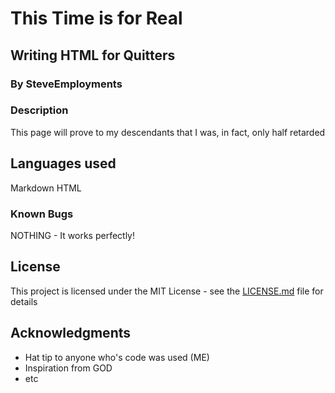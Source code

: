 # This Time is for Real

## Writing HTML for Quitters

### By SteveEmployments

### Description

This page will prove to my descendants that I was, in fact, only half retarded

## Languages used

Markdown
HTML

### Known Bugs

NOTHING - It works perfectly!

## License

This project is licensed under the MIT License - see the [LICENSE.md](LICENSE.md) file for details

## Acknowledgments

* Hat tip to anyone who's code was used (ME)
* Inspiration from GOD
* etc

